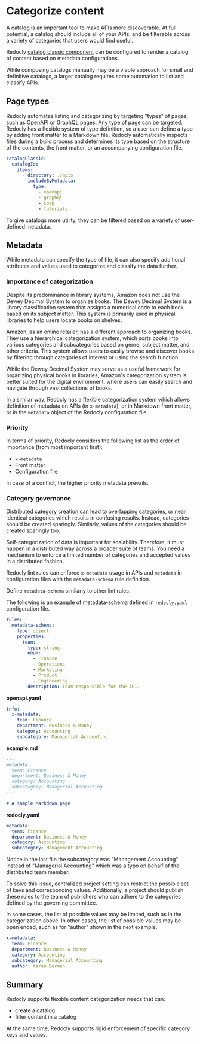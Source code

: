 # Categorize content

A catalog is an important tool to make APIs more discoverable.
At full potential, a catalog should include all of your APIs, and be filterable across a variety of categories that users would find useful.

Redocly [catalog classic component](../../config/catalog-classic.md) can be configured to render a catalog of content based on metadata configurations.

While composing catalogs manually may be a viable approach for small and definitive catalogs, a larger catalog requires some automation to list and classify APIs.

## Page types

Redocly automates listing and categorizing by targeting "types" of pages, such as OpenAPI or GraphQL pages.
Any type of page can be targeted.
Redocly has a flexible system of type definition, so a user can define a type by adding front matter to a Markdown file.
Redocly automatically inspects files during a build process and determines its type based on the structure of the contents, the front matter, or an accompanying configuration file.

```yaml
catalogClassic:
  catalogId:
    items:
      - directory: ./apis
        includeByMetadata:
          type:
            - openapi
            - graphql
            - soap
            - tutorials
```

To give catalogs more utility, they can be filtered based on a variety of user-defined metadata.

## Metadata

While metadata can specify the type of file, it can also specify additional attributes and values used to categorize and classify the data further.

### Importance of categorization

Despite its predominance in library systems, Amazon does not use the Dewey Decimal System to organize books.
The Dewey Decimal System is a library classification system that assigns a numerical code to each book based on its subject matter.
This system is primarily used in physical libraries to help users locate books on shelves.

Amazon, as an online retailer, has a different approach to organizing books.
They use a hierarchical categorization system, which sorts books into various categories and subcategories based on genre, subject matter, and other criteria.
This system allows users to easily browse and discover books by filtering through categories of interest or using the search function.

While the Dewey Decimal System may serve as a useful framework for organizing physical books in libraries, Amazon's categorization system is better suited for the digital environment, where users can easily search and navigate through vast collections of books.

In a similar way, Redocly has a flexible categorization system which allows definition of metadata on APIs (in `x-metadata`), or in Markdown front matter, or in the `metadata` object of the Redocly configuration file.

### Priority

In terms of priority, Redocly considers the following list as the order of importance (from most important first):

- `x-metadata`
- Front matter
- Configuration file

In case of a conflict, the higher priority metadata prevails.

### Category governance

Distributed category creation can lead to overlapping categories, or near identical categories which results in confusing results.
Instead, categories should be created sparingly.
Similarly, values of the categories should be created sparingly too.

Self-categorization of data is important for scalability.
Therefore, it must happen in a distributed way across a broader suite of teams.
You need a mechanism to enforce a limited number of categories and accepted values in a distributed fashion.

Redocly lint rules can enforce `x-metadata` usage in APIs and `metadata` in configuration files with the `metadata-schema` rule definition.

Define `metadata-schema` similarly to other lint rules.

The following is an example of metadata-schema defined in `redocly.yaml` configuration file.

```yaml
rules:
  metadata-schema:
    type: object
    properties:
      team:
        type: string
        enum:
          - Finance
          - Operations
          - Marketing
          - Product
          - Engineering
        description: Team responsible for the API.
```

**openapi.yaml**

```yaml
info:
  x-metadata:
    team: Finance
    department: Business & Money
    category: Accounting
    subcategory: Managerial Accounting
```

**example.md**

```md
---
metadata:
  team: Finance
  department: Business & Money
  category: Accounting
  subcategory: Managerial Accounting
---

# A sample Markdown page
```

**redocly.yaml**

```yaml
metadata:
  team: Finance
  department: Business & Money
  category: Accounting
  subcategory: Management Accounting
```

Notice in the last file the subcategory was "Management Accounting" instead of "Managerial Accounting" which was a typo on behalf of the distributed team member.

To solve this issue, centralized project setting can restrict the possible set of keys and corresponding values.
Additionally, a project should publish these rules to the team of publishers who can adhere to the categories defined by the governing committee.

In some cases, the list of possible values may be limited, such as in the categorization above.
In other cases, the list of possible values may be open ended, such as for "author" shown in the next example.

```yaml
x-metadata:
  team: Finance
  department: Business & Money
  category: Accounting
  subcategory: Managerial Accounting
  author: Karen Berman
```

## Summary

Redocly supports flexible content categorization needs that can:

- create a catalog
- filter content in a catalog

At the same time, Redocly supports rigid enforcement of specific category keys and values.
